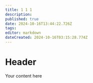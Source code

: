 ```yaml
---
title: 1 1 1
description: 
published: true
date: 2024-10-16T13:44:22.726Z
tags: 
editor: markdown
dateCreated: 2024-10-16T03:15:28.774Z
---
```


# Header
Your content here